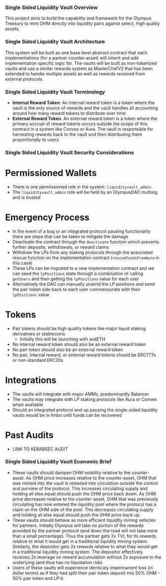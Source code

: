 ### Single Sided Liquidity Vault Overview

This project aims to build the capability and framework for the Olympus Treasury to mint OHM directly into liquidity pairs against select, high quality assets.

### Single Sided Liquidity Vault Architecture

This system will be built as one base level abstract contract that each implementations (for a partner counter-asset) will inherit and add implementation specific logic for. The vaults will be built as non-tokenized vaults and use a similar rewards system as MasterChefV2 that has been extended to handle multiple assets as well as rewards received from external protocols.

### Single Sided Liquidity Vault Terminology

-   **Internal Reward Token**: An internal reward token is a token where the vault is the only source of rewards and the vault handles all accounting around how many reward tokens to distribute over time.
-   **External Reward Token**: An external reward token is a token where the primary accrual of reward tokens occurs outside the scope of this contract in a system like Convex or Aura. The vault is responsible for harvesting rewards back to the vault and then distributing them proportionally to users.

### Single Sided Liquidity Vault Security Considerations

# Permissioned Wallets

-   There is one permissioned role in the system: `liquidityvault_admin`
-   The `liquidityvault_admin` role will be held by an OlympusDAO multisig and is trusted

# Emergency Process

-   In the event of a bug or an integrated protocol pausing functionality there are steps that can be taken to mitigate the damage
-   Deactivate the contract through the `deactivate` function which prevents further deposits, withdrawals, or reward claims
-   Withdraw the LPs from any staking protocols through the associated rescue function on the implementation contract (`rescueFundsFromAura` in this case)
-   These LPs can be migrated to a new implementation contract and we can seed the `lpPositions` state through a combination of calling `getUsers` and then getting the `lpPositions` value for each user
-   Alternatively the DAO can manually unwind the LP positions and send the pair token side back to each user commensurate with their `lpPositions` value

# Tokens

-   Pair tokens should be high quality tokens like major liquid staking derivatives or stablecoins
    -   Initially this will be launching with wstETH
-   No internal reward token should also be an external reward token
-   No pair token should also be an external reward token
-   No pair, internal reward, or external reward tokens should be ERC777s or non-standard ERC20s

# Integrations

-   The vaults will integrate with major AMMs, predominantly Balancer
-   The vaults may integrate with LP staking protocols like Aura or Convex when available
-   Should an integrated protocol end up pausing the single-sided liquidity vaults would be in limbo until funds can be recovered

# Past Audits

-   LINK TO KEBABSEC AUDIT

### Single Sided Liquidity Vault Economic Brief

-   These vaults should dampen OHM volatility relative to the counter-asset. As OHM price increases relative to the counter-asset, OHM that was minted into the vault is released into circulation outside the control and purview of the protocol. This increases circulating supply and holding all else equal should push the OHM price back down. As OHM price decreases relative to the counter-asset, OHM that was previously circulating has now entered the liquidity pool where the protocol has a claim on the OHM side of the pool. This decreases circulating supply and holding all else equal should push the OHM price back up.
-   These vaults should behave as more efficient liquidity mining vehicles for partners. Initially Olympus will take no portion of the rewards provided by the partner protocol (and down the road will not take more than a small percentage). Thus the partner gets 2x TVL for its rewards relative to what it would get in a traditional liquidity mining system. Similarly, the depositor gets 2x rewards relative to what they would get in a traditional liquidity mining system. The depositor effectively receives 2x leverage on reward accumulation without 2x exposure to the underlying (and thus has no liquidation risk).
-   Users of these vaults will experience identicaly impermanent loss (in dollar terms) as if they had split their pair token deposit into 50% OHM - 50% pair token and LP'd.
